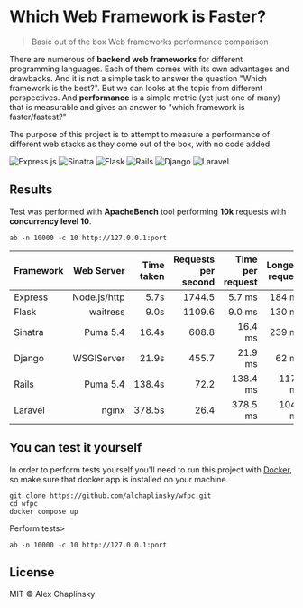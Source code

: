 # Which Web Framework is Faster?
> Basic out of the box Web frameworks performance comparison

There are numerous of **backend web frameworks** for different programming languages. Each of them comes with its own advantages and drawbacks. And it is not a simple task to answer the question "Which framework is the best?". But we can looks at the topic from different perspectives. And **performance** is a simple metric (yet just one of many) that is measurable and gives an answer to "which framework is faster/fastest?"

The purpose of this project is to attempt to measure a performance of different web stacks as they come out of the box, with no code added.

![Express.js](https://img.shields.io/badge/express.js-%23404d59.svg?style=for-the-badge&logo=express&logoColor=%2361DAFB) ![Sinatra](https://img.shields.io/badge/sinatra-%23CC342D.svg?style=for-the-badge&logo=ruby&logoColor=white) ![Flask](https://img.shields.io/badge/flask-%23000.svg?style=for-the-badge&logo=flask&logoColor=white) ![Rails](https://img.shields.io/badge/rails-%23CC0000.svg?style=for-the-badge&logo=ruby-on-rails&logoColor=white) ![Django](https://img.shields.io/badge/django-%23092E20.svg?style=for-the-badge&logo=django&logoColor=white) ![Laravel](https://img.shields.io/badge/laravel-%23e7e8f2.svg?style=for-the-badge&logo=laravel&logoColor=red)

## Results

Test was performed with **ApacheBench** tool performing **10k** requests with **concurrency level 10**.

```
ab -n 10000 -c 10 http://127.0.0.1:port
``` 


| Framework     | Web Server   | Time taken | Requests per second | Time per request | Longest request |
| ------------- |-------------:|-----------:|--------------------:| ----------------:|----------------:|
| Express       | Node.js/http | 5.7s       | 1744.5              | 5.7 ms           | 184 ms          |
| Flask         | waitress     | 9.0s       | 1109.6              | 9.0 ms           | 130 ms          |
| Sinatra       | Puma 5.4     | 16.4s      | 608.8               | 16.4 ms          | 239 ms          |
| Django        | WSGIServer   | 21.9s      | 455.7               | 21.9 ms          | 62 ms           |
| Rails         | Puma 5.4     | 138.4s     | 72.2                | 138.4 ms         | 1171 ms         |
| Laravel       | nginx        | 378.5s     | 26.4                | 378.5 ms         | 1042 ms         |


## You can test it yourself
In order to perform tests yourself you'll need to run this project with [Docker](https://www.docker.com/), so make sure that docker app is installed on your machine.

```
git clone https://github.com/alchaplinsky/wfpc.git
cd wfpc
docker compose up
```

Perform tests>
```
ab -n 10000 -c 10 http://127.0.0.1:port
```


## License

MIT © Alex Chaplinsky

